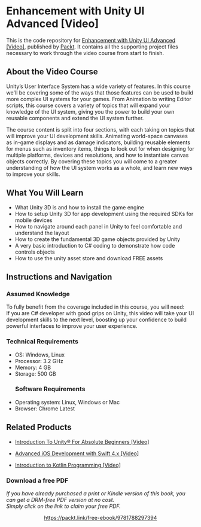 # Enhancement with Unity UI Advanced [Video]
This is the code repository for [Enhancement with Unity UI Advanced [Video]](https://www.packtpub.com/game-development/enhancement-unity-ui-advanced-video?utm_source=github&utm_medium=repository&utm_campaign=9781788297394), published by [Packt](https://www.packtpub.com/?utm_source=github). It contains all the supporting project files necessary to work through the video course from start to finish.
## About the Video Course
Unity’s User Interface System has a wide variety of features. In this course we'll be covering some of the ways that those features can be used to build more complex UI systems for your games. From Animation to writing Editor scripts, this course covers a variety of topics that will expand your knowledge of the UI system, giving you the power to build your own reusable components and extend the UI system further.

The course content is split into four sections, with each taking on topics that will improve your UI development skills. Animating world-space canvases as in-game displays and as damage indicators, building reusable elements for menus such as inventory items, things to look out for when designing for multiple platforms, devices and resolutions, and how to instantiate canvas objects correctly. By covering these topics you will come to a greater understanding of how the UI system works as a whole, and learn new ways to improve your skills. 


<H2>What You Will Learn</H2>
<DIV class=book-info-will-learn-text>
<UL>
<LI>What Unity 3D is and how to install the game engine 
<LI>How to setup Unity 3D for app development using the required SDKs for mobile devices 
<LI>How to navigate around each panel in Unity to feel comfortable and understand the layout 
<LI>How to create the fundamental 3D game objects provided by Unity 
<LI>A very basic introduction to C# coding to demonstrate how code controls objects 
<LI>How to use the unity asset store and download FREE assets </LI></UL></DIV>

## Instructions and Navigation
### Assumed Knowledge
To fully benefit from the coverage included in this course, you will need:<br/>
If you are C# developer with good grips on Unity, this video will take your UI development skills to the next level, boosting up your confidence to build powerful interfaces to improve your user experience.		
### Technical Requirements
<UL>
<LI>OS: Windows, Linux</LI>
<LI>Processor: 3.2 GHz</LI>
<LI>Memory: 4 GB</LI>
<LI>Storage: 500 GB</LI>

### Software Requirements
<LI>Operating system: Linux, Windows or Mac</LI>
<LI>Browser: Chrome Latest</LI></UL> 


## Related Products
* [Introduction To Unity® For Absolute Beginners [Video]](https://www.packtpub.com/application-development/introduction-to-unity-for-absolute-beginners-video?utm_source=github&utm_medium=repository&utm_campaign=9781838648718)

* [Advanced iOS Development with Swift 4.x [Video]](https://www.packtpub.com/web-development/advanced-ios-development-swift-4x-video?utm_source=github&utm_medium=repository&utm_campaign=9781788475556)

* [Introduction to Kotlin Programming [Video]](https://www.packtpub.com/application-development/introduction-kotlin-programming-video?utm_source=github&utm_medium=repository&utm_campaign=9781789804515)

### Download a free PDF

 <i>If you have already purchased a print or Kindle version of this book, you can get a DRM-free PDF version at no cost.<br>Simply click on the link to claim your free PDF.</i>
<p align="center"> <a href="https://packt.link/free-ebook/9781788297394">https://packt.link/free-ebook/9781788297394 </a> </p>